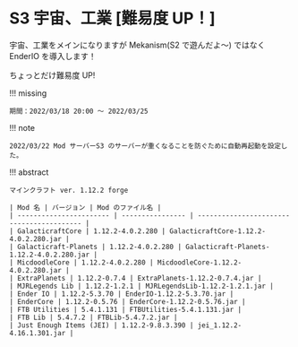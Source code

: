 # S3 宇宙、工業 [難易度 UP！]

宇宙、工業をメインになりますが Mekanism(S2 で遊んだよ～) ではなく EnderIO を導入します！

ちょっとだけ難易度 UP!

!!! missing

    期間：2022/03/18 20:00 ～ 2022/03/25

!!! note

    2022/03/22 Mod サーバーS3 のサーバーが重くなることを防ぐために自動再起動を設定した。

!!! abstract

    マインクラフト ver. 1.12.2 forge

    | Mod 名 | バージョン | Mod のファイル名 |
    | ----------------------- | ---------------- | ----------------------------------------- |
    | GalacticraftCore | 1.12.2-4.0.2.280 | GalacticraftCore-1.12.2-4.0.2.280.jar |
    | Galacticraft-Planets | 1.12.2-4.0.2.280 | Galacticraft-Planets-1.12.2-4.0.2.280.jar |
    | MicdoodleCore | 1.12.2-4.0.2.280 | MicdoodleCore-1.12.2-4.0.2.280.jar |
    | ExtraPlanets | 1.12.2-0.7.4 | ExtraPlanets-1.12.2-0.7.4.jar |
    | MJRLegends Lib | 1.12.2-1.2.1 | MJRLegendsLib-1.12.2-1.2.1.jar |
    | Ender IO | 1.12.2-5.3.70 | EnderIO-1.12.2-5.3.70.jar |
    | EnderCore | 1.12.2-0.5.76 | EnderCore-1.12.2-0.5.76.jar |
    | FTB Utilities | 5.4.1.131 | FTBUtilities-5.4.1.131.jar |
    | FTB Lib | 5.4.7.2 | FTBLib-5.4.7.2.jar |
    | Just Enough Items (JEI) | 1.12.2-9.8.3.390 | jei_1.12.2-4.16.1.301.jar |
